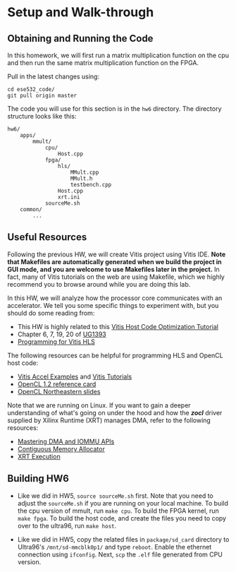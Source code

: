 # Setup and Walk-through

<style type="text/css">
    table { width: 100%; }
    th { background-color: #4CAF50;color: white;height:50px;text-align: center; }
    td {height:50px;text-align: center;}
    tr:nth-child(even) {background-color: #f2f2f2;}
</style>

## Obtaining and Running the Code
In this homework, we will first run a matrix multiplication function on the cpu and then run the same matrix multiplication
function on the FPGA.

Pull in the latest changes using:
```
cd ese532_code/
git pull origin master
```
The code you will use for this section
is in the `hw6` directory. The directory structure looks like this:
```
hw6/
    apps/
        mmult/
            cpu/
                Host.cpp
            fpga/
                hls/
                    MMult.cpp
                    MMult.h
                    testbench.cpp
                Host.cpp
                xrt.ini
            sourceMe.sh
    common/
        ...
```

## Useful Resources
Following the previous HW, we will create Vitis project using Vitis IDE.
**Note that Makefiles are automatically generated when we build the project in GUI mode, 
and you are welcome to use Makefiles later in the project.** 
In fact,
many of Vitis tutorials on the web are using Makefile, which we
highly recommend you to browse around while you are doing this lab.

In this HW, we will analyze how the processor
core communicates with an accelerator. We tell you some
specific things to experiment with, but you should do some reading from:
- This HW is highly related to this [Vitis Host Code Optimization Tutorial](https://xilinx.github.io/Vitis-Tutorials/2020-2/docs/build/html/docs/Runtime_and_System_Optimization/Design_Tutorials/01-host-code-opt/README.html)
- Chapter 6, 7, 19, 20 of [UG1393](https://www.xilinx.com/support/documentation/sw_manuals/xilinx2020_2/ug1393-vitis-application-acceleration.pdf)
- [Programming for Vitis HLS](https://docs.xilinx.com/r/2020.2-English/ug1399-vitis-hls/Vitis-HLS-Coding-Styles)


The following resources can be helpful for programming HLS and OpenCL host code:
- [Vitis Accel Examples](https://github.com/Xilinx/Vitis_Accel_Examples/tree/2020.2) and [Vitis Tutorials](https://github.com/Xilinx/Vitis-Tutorials/tree/2020.2)
- [OpenCL 1.2 reference card](https://www.khronos.org/files/opencl-1-2-quick-reference-card.pdf)
- [OpenCL Northeastern slides](https://ece.northeastern.edu/groups/nucar/Analogic/)


Note that we are running on Linux. If you want to gain a deeper understanding of what's going on under the hood and how the ***zocl*** driver supplied by Xilinx Runtime (XRT)
manages DMA, refer to the following resources:
- [Mastering DMA and IOMMU APIs](https://elinux.org/images/4/49/20140429-dma.pdf)
- [Contiguous Memory Allocator](https://events.static.linuxfound.org/images/stories/pdf/lceu2012_nazarwicz.pdf)
- [XRT Execution](https://xilinx.github.io/XRT/2020.2/html/execution-model.html)

## Building HW6
- Like we did in HW5, `source sourceMe.sh` first. Note that
you need to adjust the `sourceMe.sh` if you are running
on your local machine. To build the cpu version of mmult, run `make cpu`. To build the FPGA kernel, run `make fpga`. To build the host code, and create the files you need to copy over to the ultra96, run `make host`.
<!--
- We will create the CPU version's project. 
    - Launch `vitis` and create application project as we did before. 
    All the steps are identical, but when selecting Templates, 
    select ***SW Development templates*** $\rightarrow$ ***Empty Applications (C++)***.
    - Import following files to `src`: 
        - `common/*`
        - `apps/mmult/cpu/Host.cpp`
        - `apps/mmult/fpga/hls/MMult.h`
    - Right click the project and select ***C/C++ Build Settings***.
    Click ***ARM v8 Linux g++ linker*** $\rightarrow$ ***Libraries***.
    Add `xilinxopencl` as shown below.
        ```{figure} images/vitis_cpu_linker.png
        Add linker flag
        ```
    - Right click the project and select ***C/C++ Build Settings***.
    Click ***ARM v8 Linux g++ compiler*** $\rightarrow$ ***Optimization***.
    Set to **O3**.
    - Build the project. You will see `.elf` created in Debug folder.
- Next, we will create FPGA version's project. 
    - Right click the
    white space in the Project Explorer view, then ***New*** 
    $\rightarrow$ ***Application Project***. Set the name of the project as 
    **hw6_fpga**. When selecting Templates,
    select ***SW acceleration templates*** $\rightarrow$
    ***Empty Application***.
    - For the kernel `src`, import following files: 
        - `apps/mmult/fpga/hls/MMult.h`
        - `apps/mmult/fpga/hls/MMult.cpp`
    - For the host `src`, import following files:
        - `common/*`
        - `apps/mmult/fpga/Host.cpp`
        - `apps/mmult/fpga/hls/MMult.h`
    - In kernel project, add `mmult_fpga` to the Hardware Functions.
    - Select ***Hardware*** in Active build configuration on the
    upper right corner. Your project should look something like below.
        ```{figure} images/vitis_fpga_setting.png
        ---
        name: vitis_fpga_setting
        ---
        Add hardware function and set the build configuration to Hardware
        ```
    - In the Assistant view on the lower left corner, you will see
    ***Hardware*** is bolded as shown in {numref}`vitis_fpga_setting`.
    Right click it and build the project. It will take about 30 minutes. 
    If you are run out of disk space, we recommend you to remove sd card image
    generated in HW5.
-->
- Like we did in HW5, copy the related files in `package/sd_card` directory
to Ultra96's `/mnt/sd-mmcblk0p1/` and type `reboot`.
Enable the ethernet connection using `ifconfig`.
Next, `scp` the `.elf` file generated from CPU version.



<!-- ## Environment Setup

### Setting up Ultra96 and Host Computer
We have provided you with:
- An Ultra96 board with a power cable and a JTAG USB cable
- 2 USB-ethernet adapters
- 1 ethernet cable
- 1 SD card and an SD card reader
- USB-C to USB 3.1 adaptor (for those of you who only have USB-C ports in your computer) -->

<!-- notes broke up that list too much... I think they can tolerate after -->
<!-- the list -->
<!-- 
````{note}
Some of you might be receiving the boards disassembled. In that case, make sure you have set the board in SD card mode as follows:
```{figure} images/sd_card_mode.jpg
---
height: 300px
---
SD card mode. 1 is OFF and 2 is ON at SW3.
```

And also make sure you have properly connected the JTAG module as follows:
```{figure} images/jtag.png
---
height: 300px
---
JTAG module
```
````
```{caution}
> Be cautious with ESD protection when using this board with Ultra96. The Ultra96 has exposed pins on the UART and JTAG headers. Be careful not to touch these pins or the circuits on the Pod when plugging the boards together - <http://www.zedboard.org/product/ultra96-usb-jtaguart-pod>
```

We expect you have a personal computer. If you intend to install
Vitis locally, we expect that your computer has at least:
- 16 GB RAM
- 4 cores
- 70 GB free hard disk space

Otherwise, our suggestion is that you compile your code either
on AWS or Biglab (shown later) and then later copy the binaries
to your personal computer, copy them into the board and finally run them on the board.

In the end, your setup should look like {numref}`ultra96-setup`.
We will be using this setup for the rest of the semester.
```{figure} images/env_setup.jpg
---
height: 800px
name: ultra96-setup
---
Development Environment
```

### Setting up the Build Machine
There are 3 ways you can run Vitis 2020.1.
Any of them will work and have pros and cons.
You can use a mix of them.  

#### Installing Vitis 2020.1 on your Personal Computer

Running Vitis on your local computer will likely be the best interactive
experience with the GUI.  However, it will take more time and effort (and
disk space) to get it setup.  Ultimately, we recommend you set it up, but
the other two options means that getting it setup on your local computer
does not need to be in your critical path to starting to use the Ultra96.


Note that Vitis only supports Windows and Linux. Although
you can use Windows, we strongly suggest you install linux,
since we developed our homework code on Linux (Ubuntu 20.04). We won't be able to
help you if you encounter unexpected bugs and issues with tools
that may arise from using a different OS. For MacOS users,
you have no choice other than installing Vitis in a Virtual Machine. Following are two tutorials we have on setting up
a virtual machine. Use Ubuntu 20.04 and the use the instructions
below to install Vitis (the tutorials install SDSoC and you should not install that) on your virtual machine:
- [ESE532 SDSoC on Parallels Desktop](https://youtu.be/HaOWfmCAyCE)
- [ESE532 SDSoC on Virtual Box](https://docs.google.com/document/d/1XKVsD3gt8NeJgvcykNxD37CZME8r-dkUBl1D8KESYZk/edit?usp=sharing)

Follow the instructions below to install Vitis on your personal
computer or in your linux virtual machine:
1. Download  [Xilinx Unified Installer 2020.1: Linux Self Extracting Web Installer](https://www.xilinx.com/member/forms/download/xef.html?filename=Xilinx_Unified_2020.1_0602_1208_Lin64.bin). Create an account with Xilinx if you don't have one.
1. Open a terminal and use the following command:
    ```
    chmod +x Xilinx_Unified_2020.1_0602_1208_Lin64.bin
    ```
1. Extract the installer:
    ```
    ./Xilinx_Unified_2020.1_0602_1208_Lin64.bin --noexec --target ./xilinx-installer
    ```
1. Login with your Xilinx account:
    ```
    ./xsetup -b AuthTokenGen
    ```
    Type the email you have registered for xilinx and press enter.
    Type the password and press enter - the command from step 4 completes with `Saved authentication token file successfully`.
1. Save the attached {download}`ese532_install_config.txt <misc/ese532_install_config.txt>` and add your preferred installation location in the `Destination` field. The default location is `/opt/Xilinx`.
1. Start the installation with the following command:
    ```
    ./xsetup -b Install -a XilinxEULA,3rdPartyEULA,WebTalkTerms -c ese532_install_config.txt
    ```
    The full installation will take about 30 min - 1 hour.
1. Open the file `~/.bashrc` in your terminal and add the following line. This is the license for using Vitis:
    ```
    export LM_LICENSE_FILE="2100@potato.cis.upenn.edu;1709@potato.cis.upenn.edu;1717@potato.cis.upenn.edu;27010@potato.cis.upenn.edu;27009@potato.cis.upenn.edu"
    ```
    Do `source ~/.bashrc` to update the terminal environment
    with this variable.
1. You might need to issue the following commands if you encounter an error with `libtinfo`:
    ```
    sudo apt update
    sudo apt install libtinfo-dev
    sudo ln -s /lib/x86_64-linux-gnu/libtinfo.so.6 /lib/x86_64-linux-gnu/libtinfo.so.5
    ```
#### Using Vitis on AWS

This is what you are already familiar using.  The plus side is it that
the tools are all setup and ready to go, and you already know how to
use AWS.  It's also possible that the AWS servers run the compiles faster
than your laptop or biglab.
The minus is the high remote latency that makes the GUI harder to
use and your limited amount of credit on AWS.  One best-of-both-world
option might be to only use AWS for slow compiles and use your local
machine for cases where you need to use the GUI.

Follow the instructions from the previous homeworks to create an AWS instance with [Amazon FPGA Developer AMI](https://aws.amazon.com/marketplace/pp/B06VVYBLZZ?qid=1585105385966&sr=0-1&ref_=srh_res_product_title). You can use the `t2.xlarge` instance, which costs about $0.186$/hr.

#### Using Vitis on Biglab

Biglab also allows you to use a setup that is known to work.
It has the plus that its free, so this will work after your Amazon credits
run out.  It will require you learn a bit to get yourself logged in and
setup to use biglab.   For those far from Penn, it may have the same high
latency problems on the GUI as AWS.

You can use UPenn's BigLab as instructed [here](https://cets.seas.upenn.edu/answers/biglab.html). Vitis is installed in the `/mnt/pollux/software/xilinx/2020.1/` directory. We provide you with a shell script (`compile_on_biglab.sh`) that sets up the environment
on BigLab and calls the make commands. Note that biglab can
be busy. You can find out which machine is free by going to <https://www.seas.upenn.edu/checklab/?lab=biglab>

   
## First Vitis Application on Ultra96
We are now going to run an application on the Ultra96 board
and verify our setup.
### Obtaining the Ultra96 Platform
- In your host machine, download the Ultra96 platform that you will use for
this homework (you can use `wget`). Use the asia-specific link if you are not in US
for faster download:
    - [Ultra96 Platform](https://ese532-platforms.s3.amazonaws.com/hw6_platform.tar.gz)
    - [Ultra96 Platform (Asia)](https://ese532-platforms-asia.s3.ap-northeast-2.amazonaws.com/hw6_platform.tar.gz)
- Extract the platform to a desired location.
- Set the `PLATFORM_REPO_PATHS` to the extracted directory. For instance:
    ```
    export PLATFORM_REPO_PATHS=~/ese532_hw6_pfm
    ```
### Obtaining and Building the Code
To verify our setup, we will run a simple vector addition
on the Ultra96.

---
Clone the `ese532_code` repository using the following command:
```
git clone https://github.com/icgrp/ese532_code.git
```
If you already have it cloned, pull in the latest changes
using:
```
cd ese532_code/
git pull origin master
```
The code you will use for this section
is in the `hw6_hello_world` directory. The directory structure looks like this:
```
hw6_hello_world/
    compile_on_biglab.sh
    Makefile
    design.cfg
    package.cfg
    xrt.ini
    vadd.h
    vadd.cpp
    krnl_vadd.cpp
```
- Make sure the `PLATFORM_REPO_PATHS` is setup from
the previous step.
- Open a terminal and issue the following command. Change the command to reflect the directory you installed
    Vitis in. The command sets up the paths used by the Makefile.
    ```
    source /opt/Xilinx/Vitis/2020.1/settings64.sh
    ```
    
- If you are compiling on BigLab:
    - git clone your repo on BigLab.
    - `wget` the Ultra96 platform in BigLab and extract it in a folder.
    - open the `compile_on_biglab.sh` file and change the
        `PLATFORM_REPO_PATHS` to reflect the folder you put the
        platform in.
    - Run `compile_on_biglab.sh` to compile the code. Note that
        by default `compile_on_biglab.sh` calls `make fpga`.
        Change it if you want to run a different make command.
        Also note that you ***need*** to run with a shell script on
        BigLab.
- Use `make fpga -j4` to start the full build. This will take about 20-30 minutes and generate the necessary files that will
go into your SD card. Note that we used `-j4` to build with 4
cpus. If you have more cpus, you can increase this number.
`-j16` is usually the maximum parallel jobs Vitis can handle.
- Use `make clean` to clean all the generated files.
    ```{warning}
    If you do `make clean`, you will lose all the files and the compilation will start from the beginning. You can incrementally build and clean.
    ```
- When modifying only part of the code, you can incrementally compile and build:
    - Use `make kernel.xclbin` to only build the HLS code.
    - Use `make clean-accelerators` to only clean the HLS code.
    - Use `make host` to only build the `vadd.cpp` host code.
    - Use `make clean-host` to only clean the generated files for the host code.
    - Use `make package` to generate the SD card files.
    - Use `make clean-package` to clean the generated SD card files.
- `design.cfg` defines several options for the v++ compiler. Learn more about it [here](https://developer.xilinx.com/en/articles/using-configuration-files-to-control-vitis-compilation.html).
- `package.cfg` contains the v++ compiler options for packaging the SD card.
- `xrt.ini` defines the options necessary for Vitis Analyzer.
- `vadd.cpp` and `vadd.h` contains the OpenCL host code.
- `krnl_vadd.cpp` contains the HLS code.

### Run on the FPGA
#### Write the SD Card Image (one time setup)
Once the build has completed, you will see a generated `package` directory. The package directory contains the following
files that we are interested in:
```
package/sd_card.img
package/sd_card/BOOT.BIN
package/sd_card/boot.scr
package/sd_card/image.ub
package/sd_card/vadd
package/sd_card/kernel.xclbin
```
When you are building for the first time, we will write the
`package/sd_card.img` image to our SD card. You can do that in
several ways:
- First put your SD card into the SD card reader and plug it to your computer.
- In Ubuntu 20.04, open the `Startup Disk Creator`. Select `Disk Images` from the drop down at the bottom right corner and locate
the `package/sd_card.img` file. Continue to write the image.
- After it's done, you can verify that there are two partitions in the SD card now:
    - the first partition has the files we mentioned above. These are the files that will change every time we build our code.
    - the second partition contains the Linux rootfs. This will not change.
- If you don't have `Startup Disk Creator`, you can use other programs like [balenaEtcher](https://www.balena.io/etcher/) or
[Rufus](https://rufus.ie/).
````{note}
We will only have to write our SD card image once.
When we recompile our code, the files that will need to be
updated are:
```
package/sd_card/BOOT.BIN
package/sd_card/boot.scr
package/sd_card/image.ub
package/sd_card/vadd
package/sd_card/kernel.xclbin
```
We will copy those files to the running board using `scp`.
If you compiled on BigLab or AWS, you need to first copy
the files to your local machine and then copy it to the board.
We will then reboot the board, which will load the updated
boot files. The boot files contain the bitstream, which
reconfigures the ***Programmable Logic*** of the Ultra96. Hence,
we need a reboot. If you copy the files, but don't do a reboot,
you will see that your program throws an error.
````
```{caution}
Make sure you don't hot plug/unplug the SD card. This can potentially corrupt the SD card/damage the board. Always shut down the device first and then insert/take out the SD card. You can shut down the device by typing "poweroff" in the serial console of the device.
```

#### Boot the Ultra96
- Make sure you have the board connected as shown in {numref}`ultra96-setup`.
- We will use two terminals on our host computer:
    - the first terminal will be used to copy binaries into the Ultra96
    - the second terminal will be used to access the serial console of the Ultra96
- We will now open the serial console of the Ultra96. You can use
any program like `minicom`, `gtkterm` or `PuTTY` to connect to our serial port. We are using `minicom` and following is the command we use for connecting to the serial port:
    ```
    sudo minicom -D /dev/ttyUSB1
    ```
    `/dev/ttyUSB1` is the port where the Ultra96 dumps all
    the console output. If you are on Windows, this will be
    something different, like `COM4`. When you want to get out
    of `minicom`, use `CTRL-A Z q`
- After you have connected to the serial port, boot the board
by pressing the boot switch as shown in {numref}`boot`.
    ```{figure} images/boot.png
    ---
    height: 300px
    name: boot
    ---
    Switch for booting Ultra96
    ```
- Watch your serial console for boot messages. Following is what ours look like:
    ```
    �Xilinx Zynq MP First Stage Boot Loader 
    Release 2020.1   Oct 17 2020  -  06:29:34
    NOTICE:  ATF running on XCZU3EG/silicon v4/RTL5.1 at 0xfffea000
    NOTICE:  BL31: v2.2(release):v1.1-5588-g5918e656e
    NOTICE:  BL31: Built : 20:07:49, Oct 17 2020
    U-Boot 2020.01 (Oct 17 2020 - 20:08:47 +0000)
    Model: Avnet Ultra96 Rev1
    Board: Xilinx ZynqMP
    DRAM:  2 GiB
    .
    .
    .
    Starting kernel ...
    [    0.000000] Booting Linux on physical CPU 0x0000000000 [0x410fd034]
    [    0.000000] Linux version 5.4.0-xilinx-v2020.1 (oe-user@oe-host) (gcc version 9.2.0 (GCC)) #1 SMP Sat Oct 17 20:08:16 UTC 2020
    [    0.000000] Machine model: Avnet Ultra96 Rev1
    [    0.000000] earlycon: cdns0 at MMIO 0x00000000ff010000 (options '115200n8')
    [    0.000000] printk: bootconsole [cdns0] enabled
    [    0.000000] efi: Getting EFI parameters from FDT:
    [    0.000000] efi: UEFI not found.
    [    0.000000] Reserved memory: created DMA memory pool at 0x000000003ed40000, size 1 MiB
    [    0.000000] OF: reserved mem: initialized node rproc@3ed400000, compatible id shared-dma-pool
    [    0.000000] cma: Reserved 512 MiB at 0x000000005fc00000
    .
    .
    .
    .
    Starting syslogd/klogd: done
    Starting tcf-agent: OK
    PetaLinux 2020.1 ultra96v2-2020-1 ttyPS0
    root@ultra96v2-2020-1:~# The XKEYBOARD keymap compiler (xkbcomp) reports:
    > Warning:          Unsupported high keycode 372 for name <I372> ignored
    >                   X11 cannot support keycodes above 255.
    >                   This warning only shows for the first high keycode.
    Errors from xkbcomp are not fatal to the X server
    D-BUS per-session daemon address is: unix:abstract=/tmp/dbus-2CuBS4BnDn,guid=63270a6bec61460191859caa5f9022fc
    matchbox: Cant find a keycode for keysym 269025056
    matchbox: ignoring key shortcut XF86Calendar=!$contacts
    matchbox: Cant find a keycode for keysym 2809
    matchbox: ignoring key shortcut telephone=!$dates
    matchbox: Cant find a keycode for keysym 269025050
    matchbox: ignoring key shortcut XF86Start=!matchbox-remote -desktop
    dbus-daemon[641]: Activating service name='org.a11y.atspi.Registry' requested by ':1.0' (uid=0 pid=636 comm="matchbox-desktop ")
    dbus-daemon[641]: Successfully activated service 'org.a11y.atspi.Registry'
    SpiRegistry daemon is running with well-known name - org.a11y.atspi.Registry
    [settings daemon] Forking. run with -n to prevent fork
    ```
- Note that near the end some messages spill, so just press Enter couple of times to see the familiar linux shell:
    ```
    root@ultra96v2-2020-1:~#
    ```
- On the serial console, run your code as follows:
    ```
    cd /mnt/sd-mmcblk0p1
    export XILINX_XRT=/usr
    ./vadd kernel.xclbin
    ```
    You should see the following output:
    ```
    root@ultra96v2-2020-1:/mnt/sd-mmcblk0p1# ./vadd kernel.xclbin
    Loading: 'kernel.xclbin'
    TEST PASSED
    ```
- We will now enable ethernet connection between our Ultra96 and
    the host computer, such that we can copy files between
    the devices. Issue the following command in the serial console:
    ```
    ifconfig eth0 10.10.7.1 netmask 255.0.0.0
    ```
- Now in your second console in the host computer, first
    find out the name that has been assigned to the USB-ethernet
    device by issuing `ifconfig`
    ``` 
    enx000ec6c4b500: flags=4163<UP,BROADCAST,RUNNING,MULTICAST>  mtu 1500
            inet 10.10.7.2  netmask 255.0.0.0  broadcast 10.255.255.255
            ether 00:0e:c6:c4:b5:00  txqueuelen 1000  (Ethernet)
            RX packets 213  bytes 32750 (32.7 KB)
            RX errors 0  dropped 0  overruns 0  frame 0
            TX packets 249  bytes 25958 (25.9 KB)
            TX errors 0  dropped 0 overruns 0  carrier 0  collisions 0
    lo: flags=73<UP,LOOPBACK,RUNNING>  mtu 65536
            inet 127.0.0.1  netmask 255.0.0.0
            inet6 ::1  prefixlen 128  scopeid 0x10<host>
            loop  txqueuelen 1000  (Local Loopback)
            RX packets 570887  bytes 920673672 (920.6 MB)
            RX errors 0  dropped 0  overruns 0  frame 0
            TX packets 570887  bytes 920673672 (920.6 MB)
            TX errors 0  dropped 0 overruns 0  carrier 0  collisions 0
    ```
    In our case, the USB-ethernet device is `enx000ec6c4b500`.
    Now issue the following command:
    ```
    sudo ifconfig enx000ec6c4b500 10.10.7.2 netmask 255.0.0.0
    ```
- We have now assigned IP `10.10.7.1` to our Ultra96 and IP `10.10.7.2` to our USB ethernet device connected to our host computer.
You can test the connection by doing `ping 10.10.7.2` from the Ultra96 serial console, and doing `ping 10.10.7.1` from the host
computer.
- Let's copy a file. Copy the `xrt.ini` file from your computer to the `/mnt/sd-mmcblk0p1` directory of the Ultra96 as follows:
    ```
    scp xrt.ini root@10.10.7.1:/mnt/sd-mmcblk0p1/
    ```
    The default password of the device is `root` (you can setup ssh keys so that you don't have to type the passwords all the time).
- Now re-run the program as before. You should now see the generated files:
    ```
    kernel.xclbin.run_summary
    profile_summary.csv
    timeline_trace.csv
    ```
- Copy these files to your computer by issuing the following command. Modify the command with the username of your computer and
    the directory you want to put the files in.
    ```
    scp kernel.xclbin.run_summary timeline_trace.csv profile_summary.csv lilbirb@10.10.7.2:/media/lilbirb/research/
    ```
- You can now use Vitis Analayzer in your host computer to view the trace by doing:
    ```
    vitis_analyzer ./kernel.xclbin.run_summary
    ```
- When you modify your HLS code, that will cause the hardware to
change, and hence the following files will need to be copied to
the `/mnt/sd-mmcblk0p1` directory
    ```
    package/sd_card/BOOT.BIN
    package/sd_card/boot.scr
    package/sd_card/image.ub
    package/sd_card/vadd
    package/sd_card/kernel.xclbin
    ```
    After you copy these files, type `reboot` in the serial
    console and that will reprogram the device.
    Note that everytime you reboot the device, you will
    need to issue the following commands:
    ```
    export XILINX_XRT=/usr
    ifconfig eth0 10.10.7.1 netmask 255.0.0.0
    ```
    You can put these commands in your `~/.bashrc` of the Ultra96 (use `vim` to edit this file in Ultra96), so that
    you don't have to type it all the time.
- When you only modify your host code, you don't have to copy any of the files mentioned above and only neeed to copy the
OpenCL host binary, which is `vadd` in this example. You also don't need to reboot the device in that case.

This concludes a top-down walk-through of the steps involved
in running a hardware function on the Ultra96. -->
